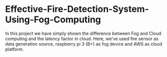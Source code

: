 # Effective-Fire-Detection-System-Using-Fog-Computing
In this project we have simply shown the difference between Fog and Cloud computing and the latency factor in cloud. Here, we've used fire sensor as data generation source, raspberry pi 3 (B+) as fog device and AWS as cloud platform.
